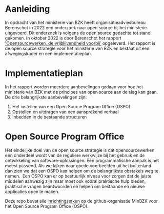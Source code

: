 # Aanleiding
In opdracht van het ministerie van BZK heeft organisatieadviesbureau Berenschot in 2022 een onderzoek naar open source bij het ministerie uitgevoerd. Dit onderzoek is volgens de open source gedachte tot stand gekomen. In oktober 2022 is door Berenschot het rapport ['Opensourcewerken, de vrijblijvendheid voorbij'](https://www.rijksoverheid.nl/documenten/rapporten/2022/09/13/opensourcewerken-de-vrijblijvendheid-voorbij) opgeleverd.  Het rapport is de open source strategie voor het ministerie van BZK en bestaat uit een afwegingskader en een implementatieplan.

# Implementatieplan

In het rapport worden meerdere aanbevelingen gedaan voor hoe het ministerie van BZK met de principes van open source aan de slag kan gaan. De drie belangrijkste aanbevelingen zijn: 

1. Het instellen van een Open Source Program Office (OSPO)
2. Opstellen en uitdragen van een aansprekend verhaal
3. Inbedden in de bestaande structuren

# Open Source Program Office
Het eindelijke doel van de open source strategie is dat opensourcewerken een onderdeel wordt van de reguliere werkwijze bij het gebruik en de ontwikkeling van software-oplossingen. Een programmatische aanpak is het meest passend. Als we kijken naar goede voorbeelden uit het buitenland dan zien we dat een OSPO kan helpen om de belangrijkste obstakels weg te nemen.  Een OSPO kan er op bestuurlijk niveau voor zorgen dat de juiste middelen aanwezig zijn maar moet ook vooral praktische hulp bieden, praktische vragen beantwoorden en helpen om bestaande en nieuwe applicaties open te maken.

Deze repo bevat alle [inrichtingstaken](https://github.com/MinBZK/Open-Source-Program-Office/issues) op de github-organisatie MinBZK voor het Open Source Program Office (OSPO).